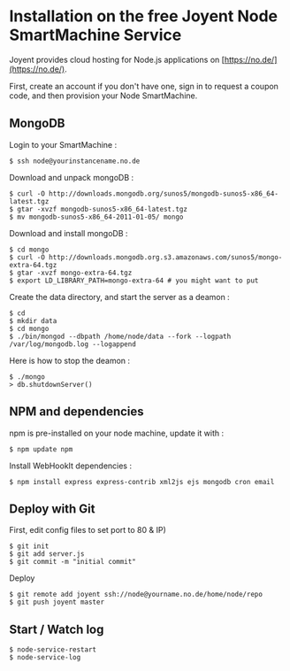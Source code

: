 
# Installation on the free Joyent Node SmartMachine Service

Joyent provides cloud hosting for Node.js applications on [https://no.de/](https://no.de/).

First, create an account if you don't have one, sign in to request a coupon code, and then provision your Node SmartMachine.

## MongoDB

Login to your SmartMachine :

    $ ssh node@yourinstancename.no.de

Download and unpack mongoDB :

    $ curl -O http://downloads.mongodb.org/sunos5/mongodb-sunos5-x86_64-latest.tgz
    $ gtar -xvzf mongodb-sunos5-x86_64-latest.tgz
    $ mv mongodb-sunos5-x86_64-2011-01-05/ mongo

Download and install mongoDB :

    $ cd mongo
    $ curl -O http://downloads.mongodb.org.s3.amazonaws.com/sunos5/mongo-extra-64.tgz
    $ gtar -xvzf mongo-extra-64.tgz
    $ export LD_LIBRARY_PATH=mongo-extra-64 # you might want to put 

Create the data directory, and start the server as a deamon :
    
    $ cd 
    $ mkdir data
    $ cd mongo
    $ ./bin/mongod --dbpath /home/node/data --fork --logpath /var/log/mongodb.log --logappend

Here is how to stop the deamon :

    $ ./mongo
    > db.shutdownServer()


## NPM and dependencies

npm is pre-installed on your node machine, update it with :

    $ npm update npm

Install WebHookIt dependencies :

    $ npm install express express-contrib xml2js ejs mongodb cron email
    
## Deploy with Git
    
First, edit config files to set port to 80 & IP)

    $ git init
    $ git add server.js
    $ git commit -m "initial commit"

Deploy

    $ git remote add joyent ssh://node@yourname.no.de/home/node/repo
    $ git push joyent master
    
    
## Start / Watch log


    $ node-service-restart
    $ node-service-log
